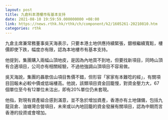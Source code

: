 ```yaml
---
layout: post
title: 九倉料本港樓市有基本支持
date: 2021-08-10 19:59:59.000000000 +08:00
link: https://news.rthk.hk/rthk/ch/component/k2/1605261-20210810.htm
categories: rthk
---
```


九倉主席兼常務董事吳天海表示，只要本港土地供應持續緊張，銀根繼續寬鬆，樓價即使下跌，幅度亦有限，認為本地樓市有基本支持。

他提到，集團購入兩幅山頂地皮，是因為內地買不到地，但要找新項目，同時山頂有合適項目，公司亦有相關經驗，不過他強調山頂項目不容易做。

吳天海說，集團的聶歌信山項目售價不錯，但形容「家家有本難唸的經」，有關項目回報未必較中價或低端樓高。他說，該類項目資金回籠慢，對資金壓力大，67個單位至今有12單位未沽出，即有20%單位仍未套現。

他指，對現有資產組合感到滿意，並不急於增加資產，香港亦有土地儲備，包括九龍貨倉、油塘灣合營項目，未來或以內地回籠的資金發展有關項目，認為中期而言香港的投資或會增加。
